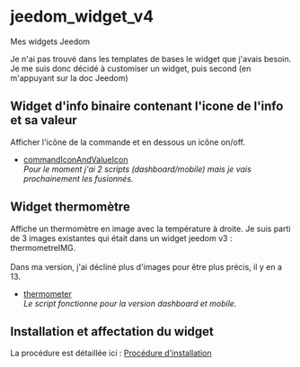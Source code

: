 # jeedom_widget_v4
Mes widgets Jeedom

Je n'ai pas trouvé dans les templates de bases le widget que j'avais besoin.
Je me suis donc décidé à customiser un widget, puis second (en m'appuyant sur la doc Jeedom)

## Widget d'info binaire contenant l'icone de l'info et sa valeur
Afficher l'icône de la commande et en dessous un icône on/off.  
- [commandIconAndValueIcon](./commandIconAndValueIcon/README.md)  
*Pour le moment j'ai 2 scripts (dashboard/mobile) mais je vais prochainement les fusionnés.*

## Widget thermomètre
Affiche un thermomètre en image avec la température à droite. Je suis parti de 3 images existantes qui était dans un widget jeedom v3 : thermometreIMG.<br/><br/>
Dans ma version, j'ai décliné plus d'images pour être plus précis, il y en a 13.
- [thermometer](./thermometer/README.md)  
*Le script fonctionne pour la version dashboard et mobile.*

## Installation et affectation du widget

La procédure est détaillée ici : [Procédure d'installation](./doc/InstallationProcedure.md)